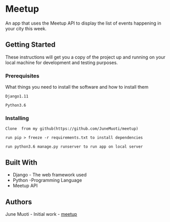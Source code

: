 # Meetup

An app that uses the Meetup API  to display the list of events happening in your city this week.



## Getting Started

These instructions will get you a copy of the project up and running on your local machine for development and testing purposes.

### Prerequisites

What things you need to install the software and how to install them

```
Django1.11
```
```
Python3.6
```



### Installing
```
Clone  from my github(https://github.com/JuneMuoti/meetup)
```
```
run pip > freeze -r requirements.txt to install dependencies
```
```
run python3.6 manage.py runserver to run app on local server
```

## Built With

* Django - The web framework used
* Python -Programming Language
* Meetup API



## Authors

June Muoti - Initial work - [meetup](https://github.com/JuneMuoti/meetup)
